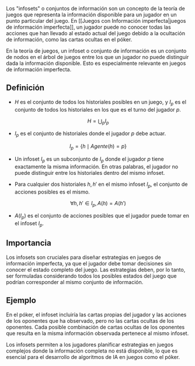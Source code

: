  
Los "infosets" o conjuntos de información son un concepto de la teoría de juegos que representa la información disponible para un jugador en un punto particular del juego. En [[Juegos con Información imperfecta|juegos de información imperfecta]], un jugador puede no conocer todas las acciones que han llevado al estado actual del juego debido a la ocultación de información, como las cartas ocultas en el póker.

En la teoría de juegos, un infoset o conjunto de información es un conjunto de nodos en el árbol de juegos entre los que un jugador no puede distinguir dada la información disponible. Esto es especialmente relevante en juegos de información imperfecta.

## Definición

- $H$ es el conjunto de todos los historiales posibles en un juego, y $I_p$ es el conjunto de todos los historiales en los que es el turno del jugador $p$.

$$ H = \bigcup_{p} I_p $$

- $I_p$ es el conjunto de historiales donde el jugador $p$ debe actuar.

$$ I_p = \{ h \mid Agente(h) = p \} $$

- Un infoset $I_p$ es un subconjunto de $I_p$ donde el jugador $p$ tiene exactamente la misma información. En otras palabras, el jugador no puede distinguir entre los historiales dentro del mismo infoset.

- Para cualquier dos historiales $h, h'$ en el mismo infoset $I_p$, el conjunto de acciones posibles es el mismo.

$$ \forall h, h' \in I_p, A(h) = A(h') $$

- $A(I_p)$ es el conjunto de acciones posibles que el jugador puede tomar en el infoset $I_p$.

## Importancia

Los infosets son cruciales para diseñar estrategias en juegos de información imperfecta, ya que el jugador debe tomar decisiones sin conocer el estado completo del juego. Las estrategias deben, por lo tanto, ser formuladas considerando todos los posibles estados del juego que podrían corresponder al mismo conjunto de información.

## Ejemplo

En el póker, el infoset incluiría las cartas propias del jugador y las acciones de los oponentes que ha observado, pero no las cartas ocultas de los oponentes. Cada posible combinación de cartas ocultas de los oponentes que resulta en la misma información observada pertenece al mismo infoset.

Los infosets permiten a los jugadores planificar estrategias en juegos complejos donde la información completa no está disponible, lo que es esencial para el desarrollo de algoritmos de IA en juegos como el póker.
